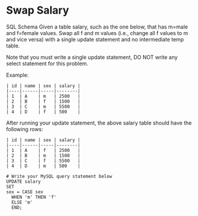 # Swap Salary

SQL Schema
Given a table salary, such as the one below, that has m=male and f=female values. Swap all f and m values (i.e., change all f values to m and vice versa) with a single update statement and no intermediate temp table.

Note that you must write a single update statement, DO NOT write any select statement for this problem.


Example:

    | id | name | sex | salary |
    |----|------|-----|--------|
    | 1  | A    | m   | 2500   |
    | 2  | B    | f   | 1500   |
    | 3  | C    | m   | 5500   |
    | 4  | D    | f   | 500    |

After running your update statement, the above salary table should have the following rows:

    | id | name | sex | salary |
    |----|------|-----|--------|
    | 1  | A    | f   | 2500   |
    | 2  | B    | m   | 1500   |
    | 3  | C    | f   | 5500   |
    | 4  | D    | m   | 500    |


```mysql
# Write your MySQL query statement below
UPDATE salary
SET
sex = CASE sex
  WHEN 'm' THEN 'f'
  ELSE 'm'
  END;
```